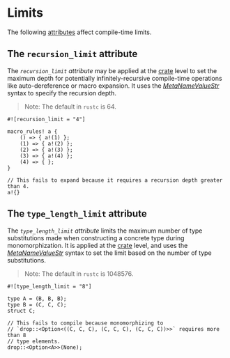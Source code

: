 # Limits

The following [attributes] affect compile-time limits.

## The `recursion_limit` attribute

The *`recursion_limit` attribute* may be applied at the [crate] level to set the
maximum depth for potentially infinitely-recursive compile-time operations
like auto-dereference or macro expansion. It uses the [_MetaNameValueStr_]
syntax to specify the recursion depth.

> Note: The default in `rustc` is 64.

```rust,ignore
#![recursion_limit = "4"]

macro_rules! a {
    () => { a!(1) };
    (1) => { a!(2) };
    (2) => { a!(3) };
    (3) => { a!(4) };
    (4) => { };
}

// This fails to expand because it requires a recursion depth greater than 4.
a!{}
```

## The `type_length_limit` attribute

The *`type_length_limit` attribute* limits the maximum number of type
substitutions made when constructing a concrete type during monomorphization.
It is applied at the [crate] level, and uses the [_MetaNameValueStr_] syntax
to set the limit based on the number of type substitutions.

> Note: The default in `rustc` is 1048576.

```rust,ignore
#![type_length_limit = "8"]

type A = (B, B, B);
type B = (C, C, C);
struct C;

// This fails to compile because monomorphizing to
// `drop::<Option<((C, C, C), (C, C, C), (C, C, C))>>` requires more than 8
// type elements.
drop::<Option<A>>(None);
```

[_MetaNameValueStr_]: attributes.html#meta-item-attribute-syntax
[attributes]: attributes.html
[crate]: crates-and-source-files.html
